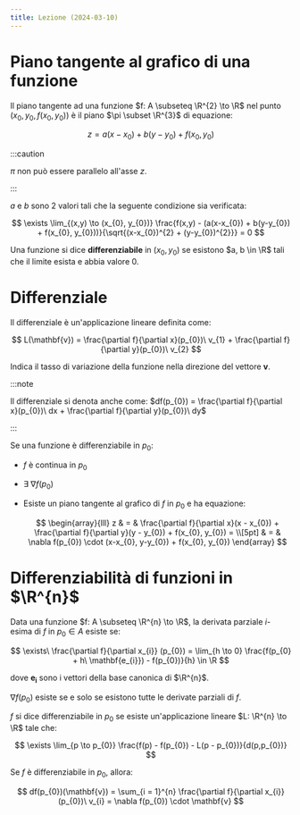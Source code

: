 ```yaml
---
title: Lezione (2024-03-10)
---
```


# Piano tangente al grafico di una funzione

Il piano tangente ad una funzione $f: A \subseteq \R^{2} \to \R$ nel punto
$(x_{0}, y_{0}, f(x_{0}, y_{0}))$ è il piano $\pi \subset \R^{3}$ di equazione:

$$
z = a(x - x_{0}) + b(y - y_{0}) + f(x_{0}, y_{0})
$$

:::caution

$\pi$ non può essere parallelo all'asse $z$.

:::

$a$ e $b$ sono 2 valori tali che la seguente condizione sia verificata:

$$
\exists \lim_{(x,y) \to (x_{0}, y_{0})} \frac{f(x,y) - (a(x-x_{0}) + b(y-y_{0}) + f(x_{0}, y_{0}))}{\sqrt{(x-x_{0})^{2} + (y-y_{0})^{2}}} = 0
$$

Una funzione si dice **differenziabile** in $(x_{0}, y_{0})$ se esistono
$a, b \in \R$ tali che il limite esista e abbia valore $0$.

# Differenziale

Il differenziale è un'applicazione lineare definita come:

$$
L(\mathbf{v}) = \frac{\partial f}{\partial x}(p_{0})\ v_{1} + \frac{\partial f}{\partial y}(p_{0})\ v_{2}
$$

Indica il tasso di variazione della funzione nella direzione del vettore
$\mathbf{v}$.

:::note

Il differenziale si denota anche come:
$df(p_{0}) = \frac{\partial f}{\partial x}(p_{0})\ dx + \frac{\partial f}{\partial y}(p_{0})\ dy$

:::

Se una funzione è differenziabile in $p_{0}$:

- $f$ è continua in $p_{0}$
- $\exists\ \nabla f(p_{0})$
- Esiste un piano tangente al grafico di $f$ in $p_{0}$ e ha equazione:

  $$
  \begin{array}{lll}
  z & = & \frac{\partial f}{\partial x}(x - x_{0}) + \frac{\partial f}{\partial y}(y - y_{0}) + f(x_{0}, y_{0}) = \\[5pt]
  & = & \nabla f(p_{0}) \cdot (x-x_{0}, y-y_{0}) + f(x_{0}, y_{0})
  \end{array}
  $$

# Differenziabilità di funzioni in $\R^{n}$

Data una funzione $f: A \subseteq \R^{n} \to \R$, la derivata parziale $i$-esima
di $f$ in $p_{0} \in A$ esiste se:

$$
\exists\ \frac{\partial f}{\partial x_{i}} (p_{0}) = \lim_{h \to 0} \frac{f(p_{0} + h\ \mathbf{e_{i}}) - f(p_{0})}{h} \in \R
$$

dove $\mathbf{e_{i}}$ sono i vettori della base canonica di $\R^{n}$.

$\nabla f(p_{0})$ esiste se e solo se esistono tutte le derivate parziali di
$f$.

$f$ si dice differenziabile in $p_{0}$ se esiste un'applicazione lineare
$L: \R^{n} \to \R$ tale che:

$$
\exists \lim_{p \to p_{0}} \frac{f(p) - f(p_{0}) - L(p - p_{0})}{d(p,p_{0})}
$$

Se $f$ è differenziabile in $p_{0}$, allora:

$$
df(p_{0})(\mathbf{v}) = \sum_{i = 1}^{n} \frac{\partial f}{\partial x_{i}} (p_{0})\ v_{i} = \nabla f(p_{0}) \cdot \mathbf{v}
$$
